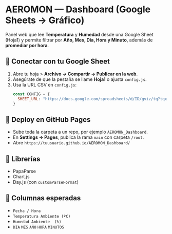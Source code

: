 # AEROMON — Dashboard (Google Sheets → Gráfico)

Panel web que lee **Temperatura** y **Humedad** desde una Google Sheet (Hoja1) y permite filtrar por **Año, Mes, Día, Hora y Minuto**, además de **promediar por hora**.

## 🔗 Conectar con tu Google Sheet
1. Abre tu hoja > **Archivo → Compartir → Publicar en la web**.
2. Asegúrate de que la pestaña se llame **Hoja1** o ajusta `config.js`.
3. Usa la URL CSV en `config.js`:
   ```js
   const CONFIG = {
     SHEET_URL: "https://docs.google.com/spreadsheets/d/ID/gviz/tq?tqx=out:csv&sheet=Hoja1"
   }
   ```

## 🚀 Deploy en GitHub Pages
- Sube toda la carpeta a un repo, por ejemplo `AEROMON_Dashboard`.
- En **Settings → Pages**, publica la rama `main` con carpeta `/root`.
- Abre `https://tuusuario.github.io/AEROMON_Dashboard/`

## 🧩 Librerías
- PapaParse
- Chart.js
- Day.js (con `customParseFormat`)

## 📝 Columnas esperadas
- `Fecha / Hora`
- `Temperatura Ambiente (ºC)`
- `Humedad Ambiente  (%)`
- `DIA` `MES` `AÑO` `HORA` `MINUTOS`

